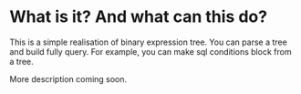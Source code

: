 What is it? And what can this do?
==================
This is a simple realisation of binary expression tree. You can parse a tree and build fully query. For example, you can make sql conditions block from a tree.

More description coming soon.